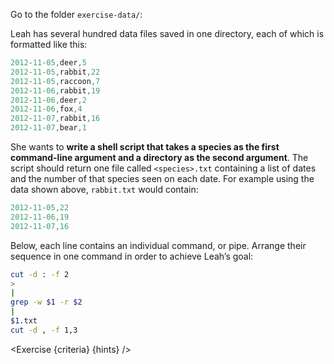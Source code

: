 <script>
import Exercise from "$components/Exercise.svelte";
import Execute from "$components/Execute.svelte";

const hints = [
    "Use <code>man grep</code> to look for how to grep text recursively in a directory",
    "Use <code>man cut</code> to select more than one field in a line"
];
const criteria = [
{
	name: "Script <code>count-species.sh</code> exists",
	checks: [{
		type: "file",
		path: "exercise-data/count-species.sh",
		action: "exists"
	}]
},
{
	name: "Calling the script creates the file <code>bear.txt</code>: <code>bash count-species.sh bear animal-counts/</code> ",
	checks: [{
		type: "file",
		path: "exercise-data/bear.txt",
		action: "exists"
	}]
},
{
	name: "The file <code>bear.txt</code> contains the list of dates and the number of bears seen",
	checks: [{
		type: "file",
		path: "exercise-data/bear.txt",
		action: "contents",
		commandExpected: `grep -w bear -r exercise-data/animal-counts/ | cut -d : -f 2 | cut -d , -f 1,3`
	}]
}];
</script>

Go to the folder `exercise-data/`:

<Execute command="cd ~/tutorial/exercise-data/" />

Leah has several hundred data files saved in one directory, each of which is formatted like this:

```js
2012-11-05,deer,5
2012-11-05,rabbit,22
2012-11-05,raccoon,7
2012-11-06,rabbit,19
2012-11-06,deer,2
2012-11-06,fox,4
2012-11-07,rabbit,16
2012-11-07,bear,1
```

She wants to **write a shell script that takes a species as the first command-line argument and a directory as the second argument**. The script should return one file called `<species>.txt` containing a list of dates and the number of that species seen on each date. For example using the data shown above, `rabbit.txt` would contain:

```js
2012-11-05,22
2012-11-06,19
2012-11-07,16
```

Below, each line contains an individual command, or pipe. Arrange their sequence in one command in order to achieve Leah’s goal:

```bash
cut -d : -f 2
>
|
grep -w $1 -r $2
|
$1.txt
cut -d , -f 1,3
```

<Exercise {criteria} {hints} />
